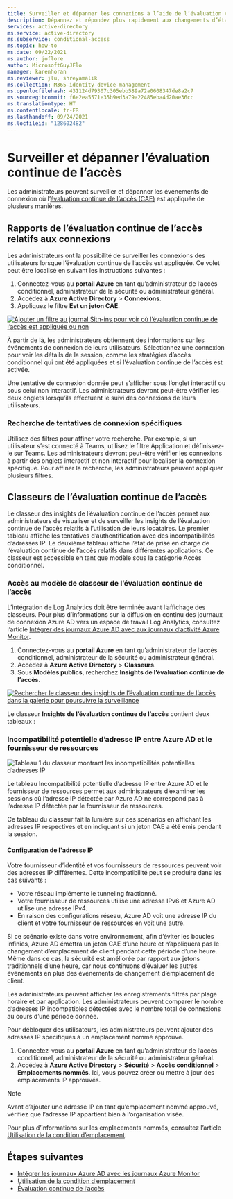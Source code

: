 ```yaml
---
title: Surveiller et dépanner les connexions à l’aide de l’évaluation continue de l’accès dans Azure AD
description: Dépannez et répondez plus rapidement aux changements d’état des utilisateurs grâce à l’évaluation continue de l’accès dans Azure AD.
services: active-directory
ms.service: active-directory
ms.subservice: conditional-access
ms.topic: how-to
ms.date: 09/22/2021
ms.author: joflore
author: MicrosoftGuyJFlo
manager: karenhoran
ms.reviewer: jlu, shreyamalik
ms.collection: M365-identity-device-management
ms.openlocfilehash: 431124d79307c305ebb589a72a0608347de8a2c7
ms.sourcegitcommit: f6e2ea5571e35b9ed3a79a22485eba4d20ae36cc
ms.translationtype: HT
ms.contentlocale: fr-FR
ms.lasthandoff: 09/24/2021
ms.locfileid: "128602482"
---
```

# <a name="monitor-and-troubleshoot-continuous-access-evaluation"></a>Surveiller et dépanner l’évaluation continue de l’accès

Les administrateurs peuvent surveiller et dépanner les événements de connexion où l’[évaluation continue de l’accès (CAE)](concept-continuous-access-evaluation.md) est appliquée de plusieurs manières.

## <a name="continuous-access-evaluation-sign-in-reporting"></a>Rapports de l’évaluation continue de l’accès relatifs aux connexions

Les administrateurs ont la possibilité de surveiller les connexions des utilisateurs lorsque l’évaluation continue de l’accès est appliquée. Ce volet peut être localisé en suivant les instructions suivantes :

1.  Connectez-vous au **portail Azure** en tant qu’administrateur de l’accès conditionnel, administrateur de la sécurité ou administrateur général.
1.  Accédez à **Azure Active Directory** > **Connexions**. 
1.  Appliquez le filtre **Est un jeton CAE**. 

[![Ajouter un filtre au journal Sitn-ins pour voir où l’évaluation continue de l’accès est appliquée ou non](./media/howto-continuous-access-evaluation-troubleshoot/azure-ad-sign-ins-log-apply-filter.png)](./media/howto-continuous-access-evaluation-troubleshoot/azure-ad-sign-ins-log-apply-filter.png#lightbox)

À partir de là, les administrateurs obtiennent des informations sur les événements de connexion de leurs utilisateurs. Sélectionnez une connexion pour voir les détails de la session, comme les stratégies d’accès conditionnel qui ont été appliquées et si l’évaluation continue de l’accès est activée. 

Une tentative de connexion donnée peut s’afficher sous l’onglet interactif ou sous celui non interactif. Les administrateurs devront peut-être vérifier les deux onglets lorsqu’ils effectuent le suivi des connexions de leurs utilisateurs.

### <a name="searching-for-specific-sign-in-attempts"></a>Recherche de tentatives de connexion spécifiques

Utilisez des filtres pour affiner votre recherche. Par exemple, si un utilisateur s’est connecté à Teams, utilisez le filtre Application et définissez-le sur Teams. Les administrateurs devront peut-être vérifier les connexions à partir des onglets interactif et non interactif pour localiser la connexion spécifique. Pour affiner la recherche, les administrateurs peuvent appliquer plusieurs filtres.

## <a name="continuous-access-evaluation-workbooks"></a>Classeurs de l’évaluation continue de l’accès

Le classeur des insights de l’évaluation continue de l’accès permet aux administrateurs de visualiser et de surveiller les insights de l’évaluation continue de l’accès relatifs à l’utilisation de leurs locataires. Le premier tableau affiche les tentatives d’authentification avec des incompatibilités d’adresses IP. Le deuxième tableau affiche l’état de prise en charge de l’évaluation continue de l’accès relatifs dans différentes applications. Ce classeur est accessible en tant que modèle sous la catégorie Accès conditionnel. 

### <a name="accessing-the-cae-workbook-template"></a>Accès au modèle de classeur de l’évaluation continue de l’accès

L’intégration de Log Analytics doit être terminée avant l’affichage des classeurs. Pour plus d’informations sur la diffusion en continu des journaux de connexion Azure AD vers un espace de travail Log Analytics, consultez l’article [Intégrer des journaux Azure AD avec aux journaux d’activité Azure Monitor](../reports-monitoring/howto-integrate-activity-logs-with-log-analytics.md).
 
1.  Connectez-vous au **portail Azure** en tant qu’administrateur de l’accès conditionnel, administrateur de la sécurité ou administrateur général. 
1.  Accédez à **Azure Active Directory** > **Classeurs**.
1.  Sous **Modèles publics**, recherchez **Insights de l’évaluation continue de l’accès**.

[![Rechercher le classeur des insights de l’évaluation continue de l’accès dans la galerie pour poursuivre la surveillance](./media/howto-continuous-access-evaluation-troubleshoot/azure-ad-workbooks-continuous-access-evaluation.png)](./media/howto-continuous-access-evaluation-troubleshoot/azure-ad-workbooks-continuous-access-evaluation.png#lightbox)

Le classeur **Insights de l’évaluation continue de l’accès** contient deux tableaux :

### <a name="potential-ip-address-mismatch-between-azure-ad-and-resource-provider"></a>Incompatibilité potentielle d’adresse IP entre Azure AD et le fournisseur de ressources  

![Tableau 1 du classeur montrant les incompatibilités potentielles d’adresses IP](./media/howto-continuous-access-evaluation-troubleshoot/continuous-access-evaluation-insights-workbook-table-1.png)

Le tableau Incompatibilité potentielle d’adresse IP entre Azure AD et le fournisseur de ressources permet aux administrateurs d’examiner les sessions où l’adresse IP détectée par Azure AD ne correspond pas à l’adresse IP détectée par le fournisseur de ressources. 

Ce tableau du classeur fait la lumière sur ces scénarios en affichant les adresses IP respectives et en indiquant si un jeton CAE a été émis pendant la session. 

#### <a name="ip-address-configuration"></a>Configuration de l'adresse IP

Votre fournisseur d’identité et vos fournisseurs de ressources peuvent voir des adresses IP différentes. Cette incompatibilité peut se produire dans les cas suivants :

- Votre réseau implémente le tunneling fractionné.
- Votre fournisseur de ressources utilise une adresse IPv6 et Azure AD utilise une adresse IPv4.
- En raison des configurations réseau, Azure AD voit une adresse IP du client et votre fournisseur de ressources en voit une autre.

Si ce scénario existe dans votre environnement, afin d’éviter les boucles infinies, Azure AD émettra un jeton CAE d’une heure et n’appliquera pas le changement d’emplacement de client pendant cette période d’une heure. Même dans ce cas, la sécurité est améliorée par rapport aux jetons traditionnels d’une heure, car nous continuons d’évaluer les autres événements en plus des événements de changement d’emplacement de client.

Les administrateurs peuvent afficher les enregistrements filtrés par plage horaire et par application. Les administrateurs peuvent comparer le nombre d’adresses IP incompatibles détectées avec le nombre total de connexions au cours d’une période donnée. 

Pour débloquer des utilisateurs, les administrateurs peuvent ajouter des adresses IP spécifiques à un emplacement nommé approuvé.

1.  Connectez-vous au **portail Azure** en tant qu’administrateur de l’accès conditionnel, administrateur de la sécurité ou administrateur général. 
1.  Accédez à **Azure Active Directory** > **Sécurité** > **Accès conditionnel** > **Emplacements nommés**. Ici, vous pouvez créer ou mettre à jour des emplacements IP approuvés.

> [!NOTE]
> Avant d’ajouter une adresse IP en tant qu’emplacement nommé approuvé, vérifiez que l’adresse IP appartient bien à l’organisation visée.

Pour plus d’informations sur les emplacements nommés, consultez l’article [Utilisation de la condition d’emplacement](location-condition.md#named-locations).
 
## <a name="next-steps"></a>Étapes suivantes

- [Intégrer les journaux Azure AD avec les journaux Azure Monitor](../reports-monitoring/howto-integrate-activity-logs-with-log-analytics.md)
- [Utilisation de la condition d’emplacement](location-condition.md#named-locations)
- [Évaluation continue de l’accès](concept-continuous-access-evaluation.md)
